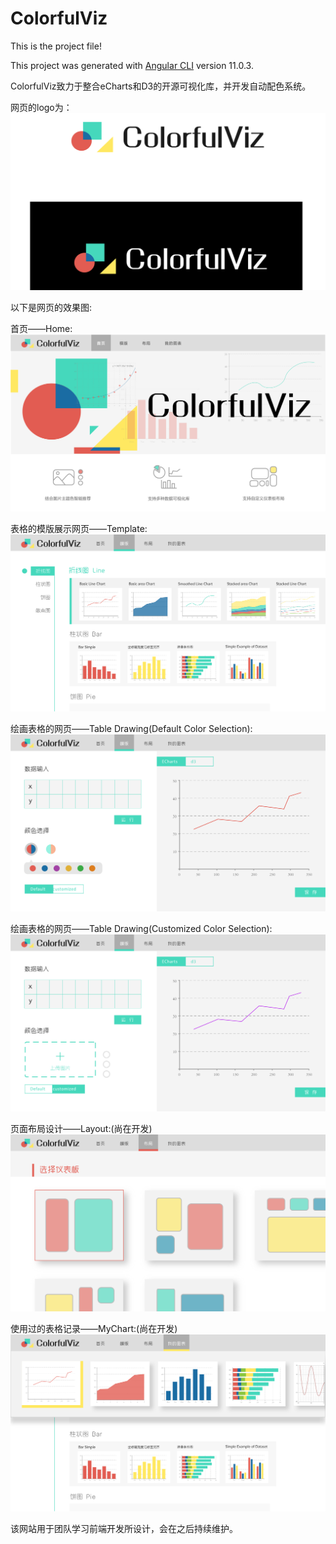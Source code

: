 # ColorfulViz
This is the project file!

This project was generated with [Angular CLI](https://github.com/angular/angular-cli) version 11.0.3.

ColorfulViz致力于整合eCharts和D3的开源可视化库，并开发自动配色系统。

网页的logo为：
![logo](https://github.com/ColorfulViz/ColorfulViz/blob/master/src/app/pic/Draft_design/logo.png)

以下是网页的效果图:

首页——Home:
![home](https://github.com/ColorfulViz/ColorfulViz/blob/master/src/app/pic/Draft_design/home.png)

表格的模版展示网页——Template:
![template1](https://github.com/ColorfulViz/ColorfulViz/blob/master/src/app/pic/Draft_design/template1.png)

绘画表格的网页——Table Drawing(Default Color Selection):
![template2](https://github.com/ColorfulViz/ColorfulViz/blob/master/src/app/pic/Draft_design/template2.png)

绘画表格的网页——Table Drawing(Customized Color Selection):
![template3](https://github.com/ColorfulViz/ColorfulViz/blob/master/src/app/pic/Draft_design/template3.png)

页面布局设计——Layout:(尚在开发)
![layout](https://github.com/ColorfulViz/ColorfulViz/blob/master/src/app/pic/Draft_design/layout.png)

使用过的表格记录——MyChart:(尚在开发)
![mychart](https://github.com/ColorfulViz/ColorfulViz/blob/master/src/app/pic/Draft_design/mychart.png)


该网站用于团队学习前端开发所设计，会在之后持续维护。
